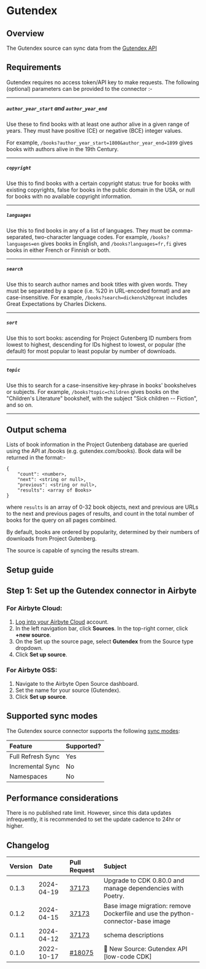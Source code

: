 # Gutendex

## Overview

The Gutendex source can sync data from the [Gutendex API](https://gutendex.com/)

## Requirements

Gutendex requires no access token/API key to make requests.
The following (optional) parameters can be provided to the connector :-
___
##### `author_year_start` and `author_year_end`
Use these to find books with at least one author alive in a given range of years. They must have positive (CE) or negative (BCE) integer values. 

For example, `/books?author_year_start=1800&author_year_end=1899` gives books with authors alive in the 19th Century.
___
##### `copyright`
Use this to find books with a certain copyright status: true for books with existing copyrights, false for books in the public domain in the USA, or null for books with no available copyright information.
___
##### `languages`
Use this to find books in any of a list of languages. They must be comma-separated, two-character language codes. For example, `/books?languages=en` gives books in English, and `/books?languages=fr,fi` gives books in either French or Finnish or both.
___
##### `search`
Use this to search author names and book titles with given words. They must be separated by a space (i.e. %20 in URL-encoded format) and are case-insensitive. For example, `/books?search=dickens%20great` includes Great Expectations by Charles Dickens.
___
##### `sort`
Use this to sort books: ascending for Project Gutenberg ID numbers from lowest to highest, descending for IDs highest to lowest, or popular (the default) for most popular to least popular by number of downloads.
___
##### `topic`
Use this to search for a case-insensitive key-phrase in books' bookshelves or subjects. For example, `/books?topic=children` gives books on the "Children's Literature" bookshelf, with the subject "Sick children -- Fiction", and so on.
___

## Output schema

Lists of book information in the Project Gutenberg database are queried using the API at /books (e.g. gutendex.com/books). Book data will be returned in the format:-

```
{
    "count": <number>,
    "next": <string or null>,
    "previous": <string or null>,
    "results": <array of Books>
}
```

where `results` is an array of 0-32 book objects, next and previous are URLs to the next and previous pages of results, and count in the total number of books for the query on all pages combined.

By default, books are ordered by popularity, determined by their numbers of downloads from Project Gutenberg.

The source is capable of syncing the results stream.

## Setup guide

## Step 1: Set up the Gutendex connector in Airbyte

### For Airbyte Cloud:

1. [Log into your Airbyte Cloud](https://cloud.airbyte.com/workspaces) account.
2. In the left navigation bar, click **Sources**. In the top-right corner, click **+new source**.
3. On the Set up the source page, select **Gutendex** from the Source type dropdown.
4. Click **Set up source**.

### For Airbyte OSS:

1. Navigate to the Airbyte Open Source dashboard.
2. Set the name for your source (Gutendex).
3. Click **Set up source**.

## Supported sync modes

The Gutendex source connector supports the following [sync modes](https://docs.airbyte.com/cloud/core-concepts#connection-sync-modes):

| Feature           | Supported? |
| :---------------- | :--------- |
| Full Refresh Sync | Yes        |
| Incremental Sync  | No         |
| Namespaces        | No         |

## Performance considerations

There is no published rate limit. However, since this data updates infrequently, it is recommended to set the update cadence to 24hr or higher.

## Changelog

| Version | Date       | Pull Request                                              | Subject                                    |
| :------ | :--------- | :-------------------------------------------------------- | :----------------------------------------- |
| 0.1.3 | 2024-04-19 | [37173](https://github.com/airbytehq/airbyte/pull/37173) | Upgrade to CDK 0.80.0 and manage dependencies with Poetry. |
| 0.1.2 | 2024-04-15 | [37173](https://github.com/airbytehq/airbyte/pull/37173) | Base image migration: remove Dockerfile and use the python-connector-base image |
| 0.1.1 | 2024-04-12 | [37173](https://github.com/airbytehq/airbyte/pull/37173) | schema descriptions |
| 0.1.0   | 2022-10-17 | [#18075](https://github.com/airbytehq/airbyte/pull/18075) | 🎉 New Source: Gutendex API [low-code CDK] |

